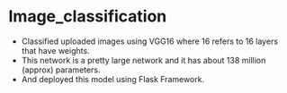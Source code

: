 # Image_classification

* Classified uploaded images using VGG16 where 16 refers to 16 layers that have weights. 
* This network is a pretty large network and it has about 138 million (approx) parameters.
* And deployed this model using Flask Framework.
